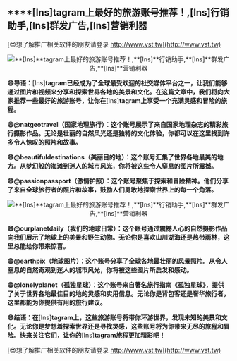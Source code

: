 ## ****[Ins]**tagram上最好的旅游账号推荐！,**[Ins]**行销助手,**[Ins]**群发广告,**[Ins]**营销利器**

[😍想了解推广相关软件的朋友请登录 http://www.vst.tw](http://www.vst.tw)

 <center><img src="https://vst.tw/MP4/tuiguang/png/8.png" alt="**[Ins]**tagram上最好的旅游账号推荐！,**[Ins]**行销助手,**[Ins]**群发广告,**[Ins]**营销利器"></center>

**😄导语：**[Ins]**tagram已经成为了全球最受欢迎的社交媒体平台之一，让我们能够通过图片和视频来分享和探索世界各地的美景和文化。在这篇文章中，我们将向大家推荐一些最好的旅游账号，让你在**[Ins]**tagram上享受一个充满灵感和冒险的旅程。**

**😄@natgeotravel（国家地理旅行）：这个账号展示了来自国家地理杂志的精彩旅行摄影作品。无论是壮丽的自然风光还是独特的文化体验，你都可以在这里找到许多令人惊叹的照片和故事。**

**😄@beautifuldestinations（美丽目的地）：这个账号汇集了世界各地最美的地方。从梦幻般的海滩到迷人的城市风光，你将被这些令人窒息的图片所震撼。**

**😄@passionpassport（激情护照）：这个账号聚焦于探索和冒险精神。他们分享了来自全球旅行者的照片和故事，鼓励人们勇敢地探索世界上的每一个角落。**

 <center><img src="https://vst.tw/MP4/tuiguang/png/0.png" alt="**[Ins]**tagram上最好的旅游账号推荐！,**[Ins]**行销助手,**[Ins]**群发广告,**[Ins]**营销利器"></center>

**😄@ourplanetdaily（我们的地球日常）：这个账号通过震撼人心的自然摄影作品向我们展示了地球上的美景和野生动物。无论你是喜欢山川湖海还是热带雨林，这里总能给你带来惊喜。**

**😄@earthpix（地球图片）：这个账号分享了全球各地最壮丽的风景照片。从令人窒息的自然奇观到迷人的城市风光，你将被这些图片所启发和感动。**

**😄@lonelyplanet（孤独星球）：这个账号来自著名旅行指南《孤独星球》，提供了关于世界各地最佳目的地的灵感和实用信息。无论你是背包客还是奢华旅行者，这里都能为你提供有用的旅行建议。**

**😄结语：在**[Ins]**tagram上，这些旅游账号将带你环游世界，发现未知的美景和文化。无论你是梦想着探索世界还是寻找灵感，这些账号将为你带来无尽的旅程和冒险。快来关注它们，让你的**[Ins]**tagram旅程更加精彩吧！**

[😍想了解推广相关软件的朋友请登录 http://www.vst.tw](http://www.vst.tw)



